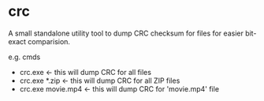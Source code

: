 # crc
A small standalone utility tool to dump CRC checksum for files for easier bit-exact comparision.

e.g. cmds
- crc.exe               <- this will dump CRC for all files
- crc.exe *.zip         <- this will dump CRC for all ZIP files
- crc.exe movie.mp4     <- this will dump CRC for 'movie.mp4' file
